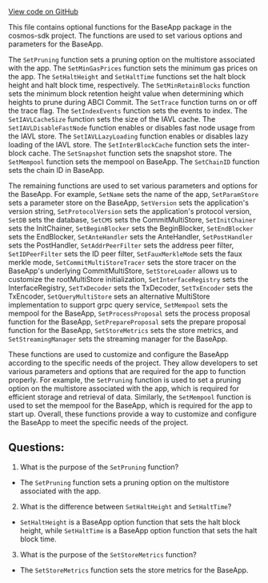 [View code on GitHub](https://github.com/cosmos/cosmos-sdk.git/baseapp/options.go)

This file contains optional functions for the BaseApp package in the cosmos-sdk project. The functions are used to set various options and parameters for the BaseApp. 

The `SetPruning` function sets a pruning option on the multistore associated with the app. The `SetMinGasPrices` function sets the minimum gas prices on the app. The `SetHaltHeight` and `SetHaltTime` functions set the halt block height and halt block time, respectively. The `SetMinRetainBlocks` function sets the minimum block retention height value when determining which heights to prune during ABCI Commit. The `SetTrace` function turns on or off the trace flag. The `SetIndexEvents` function sets the events to index. The `SetIAVLCacheSize` function sets the size of the IAVL cache. The `SetIAVLDisableFastNode` function enables or disables fast node usage from the IAVL store. The `SetIAVLLazyLoading` function enables or disables lazy loading of the IAVL store. The `SetInterBlockCache` function sets the inter-block cache. The `SetSnapshot` function sets the snapshot store. The `SetMempool` function sets the mempool on BaseApp. The `SetChainID` function sets the chain ID in BaseApp. 

The remaining functions are used to set various parameters and options for the BaseApp. For example, `SetName` sets the name of the app, `SetParamStore` sets a parameter store on the BaseApp, `SetVersion` sets the application's version string, `SetProtocolVersion` sets the application's protocol version, `SetDB` sets the database, `SetCMS` sets the CommitMultiStore, `SetInitChainer` sets the InitChainer, `SetBeginBlocker` sets the BeginBlocker, `SetEndBlocker` sets the EndBlocker, `SetAnteHandler` sets the AnteHandler, `SetPostHandler` sets the PostHandler, `SetAddrPeerFilter` sets the address peer filter, `SetIDPeerFilter` sets the ID peer filter, `SetFauxMerkleMode` sets the faux merkle mode, `SetCommitMultiStoreTracer` sets the store tracer on the BaseApp's underlying CommitMultiStore, `SetStoreLoader` allows us to customize the rootMultiStore initialization, `SetInterfaceRegistry` sets the InterfaceRegistry, `SetTxDecoder` sets the TxDecoder, `SetTxEncoder` sets the TxEncoder, `SetQueryMultiStore` sets an alternative MultiStore implementation to support grpc query service, `SetMempool` sets the mempool for the BaseApp, `SetProcessProposal` sets the process proposal function for the BaseApp, `SetPrepareProposal` sets the prepare proposal function for the BaseApp, `SetStoreMetrics` sets the store metrics, and `SetStreamingManager` sets the streaming manager for the BaseApp.

These functions are used to customize and configure the BaseApp according to the specific needs of the project. They allow developers to set various parameters and options that are required for the app to function properly. For example, the `SetPruning` function is used to set a pruning option on the multistore associated with the app, which is required for efficient storage and retrieval of data. Similarly, the `SetMempool` function is used to set the mempool for the BaseApp, which is required for the app to start up. Overall, these functions provide a way to customize and configure the BaseApp to meet the specific needs of the project.
## Questions: 
 1. What is the purpose of the `SetPruning` function?
- The `SetPruning` function sets a pruning option on the multistore associated with the app.

2. What is the difference between `SetHaltHeight` and `SetHaltTime`?
- `SetHaltHeight` is a BaseApp option function that sets the halt block height, while `SetHaltTime` is a BaseApp option function that sets the halt block time.

3. What is the purpose of the `SetStoreMetrics` function?
- The `SetStoreMetrics` function sets the store metrics for the BaseApp.